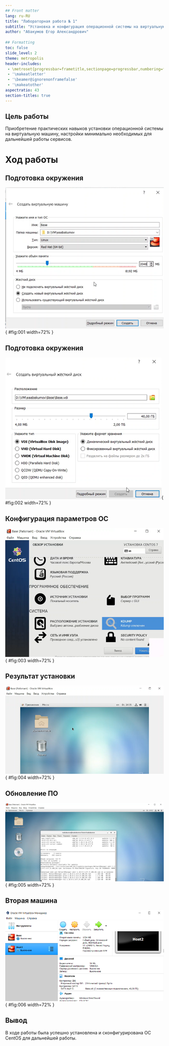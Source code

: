 ```yaml
---
## Front matter
lang: ru-RU
title: "Лабораторная работа № 1"
subtitle: "Установка и конфигурация операционной системы на виртуальную машину"
author: "Абакумов Егор Александрович"

## Formatting
toc: false
slide_level: 2
theme: metropolis
header-includes: 
 - \metroset{progressbar=frametitle,sectionpage=progressbar,numbering=fraction}
 - '\makeatletter'
 - '\beamer@ignorenonframefalse'
 - '\makeatother'
aspectratio: 43
section-titles: true
---
```


## Цель работы

Приобретение практических навыков установки операционной системы на виртуальную машину, настройки минимально необходимых для дальнейшей работы сервисов.

# Ход работы

## Подготовка окружения

![](image/pres/1.png){ #fig:001 width=72% }

## Подготовка окружения

![](image/pres/2.png){ #fig:002 width=72% }

## Конфигурация параметров ОС

![](image/pres/3.png){ #fig:003 width=72% }

## Результат установки

![](image/pres/4.png){ #fig:004 width=72% }

## Обновление ПО

![](image/pres/5.png){ #fig:005 width=72% }

## Вторая машина

![](image/pres/6.png){ #fig:006 width=72% }

## Вывод

В ходе работы была успешно установлена и сконфигурирована ОС CentOS для дальнейшей работы.